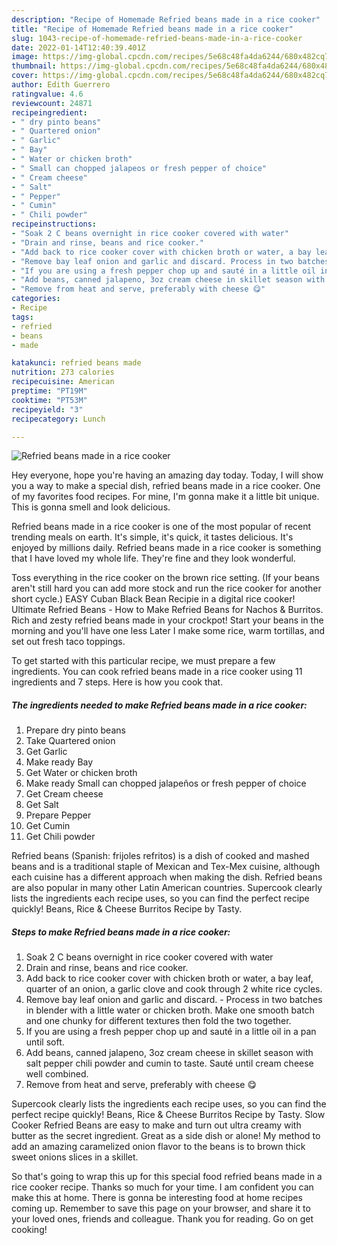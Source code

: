 ```yaml
---
description: "Recipe of Homemade Refried beans made in a rice cooker"
title: "Recipe of Homemade Refried beans made in a rice cooker"
slug: 1043-recipe-of-homemade-refried-beans-made-in-a-rice-cooker
date: 2022-01-14T12:40:39.401Z
image: https://img-global.cpcdn.com/recipes/5e68c48fa4da6244/680x482cq70/refried-beans-made-in-a-rice-cooker-recipe-main-photo.jpg
thumbnail: https://img-global.cpcdn.com/recipes/5e68c48fa4da6244/680x482cq70/refried-beans-made-in-a-rice-cooker-recipe-main-photo.jpg
cover: https://img-global.cpcdn.com/recipes/5e68c48fa4da6244/680x482cq70/refried-beans-made-in-a-rice-cooker-recipe-main-photo.jpg
author: Edith Guerrero
ratingvalue: 4.6
reviewcount: 24871
recipeingredient:
- " dry pinto beans"
- " Quartered onion"
- " Garlic"
- " Bay"
- " Water or chicken broth"
- " Small can chopped jalapeos or fresh pepper of choice"
- " Cream cheese"
- " Salt"
- " Pepper"
- " Cumin"
- " Chili powder"
recipeinstructions:
- "Soak 2 C beans overnight in rice cooker covered with water"
- "Drain and rinse, beans and rice cooker."
- "Add back to rice cooker cover with chicken broth or water, a bay leaf, quarter of an onion, a garlic clove and cook through 2 white rice cycles."
- "Remove bay leaf onion and garlic and discard. Process in two batches in blender with a little water or chicken broth. Make one smooth batch and one chunky for different textures then fold the two together."
- "If you are using a fresh pepper chop up and sauté in a little oil in a pan until soft."
- "Add beans, canned jalapeno, 3oz cream cheese in skillet season with salt pepper chili powder and cumin to taste. Sauté until cream cheese well combined."
- "Remove from heat and serve, preferably with cheese 😋"
categories:
- Recipe
tags:
- refried
- beans
- made

katakunci: refried beans made 
nutrition: 273 calories
recipecuisine: American
preptime: "PT19M"
cooktime: "PT53M"
recipeyield: "3"
recipecategory: Lunch

---
```



![Refried beans made in a rice cooker](https://img-global.cpcdn.com/recipes/5e68c48fa4da6244/680x482cq70/refried-beans-made-in-a-rice-cooker-recipe-main-photo.jpg)

Hey everyone, hope you're having an amazing day today. Today, I will show you a way to make a special dish, refried beans made in a rice cooker. One of my favorites food recipes. For mine, I'm gonna make it a little bit unique. This is gonna smell and look delicious.

Refried beans made in a rice cooker is one of the most popular of recent trending meals on earth. It's simple, it's quick, it tastes delicious. It's enjoyed by millions daily. Refried beans made in a rice cooker is something that I have loved my whole life. They're fine and they look wonderful.

Toss everything in the rice cooker on the brown rice setting. (If your beans aren&#39;t still hard you can add more stock and run the rice cooker for another short cycle.) EASY Cuban Black Bean Recipie in a digital rice cooker! Ultimate Refried Beans - How to Make Refried Beans for Nachos &amp; Burritos. Rich and zesty refried beans made in your crockpot! Start your beans in the morning and you&#39;ll have one less Later I make some rice, warm tortillas, and set out fresh taco toppings.


To get started with this particular recipe, we must prepare a few ingredients. You can cook refried beans made in a rice cooker using 11 ingredients and 7 steps. Here is how you cook that.

<!--inarticleads1-->

##### The ingredients needed to make Refried beans made in a rice cooker:

1. Prepare  dry pinto beans
1. Take  Quartered onion
1. Get  Garlic
1. Make ready  Bay
1. Get  Water or chicken broth
1. Make ready  Small can chopped jalapeños or fresh pepper of choice
1. Get  Cream cheese
1. Get  Salt
1. Prepare  Pepper
1. Get  Cumin
1. Get  Chili powder


Refried beans (Spanish: frijoles refritos) is a dish of cooked and mashed beans and is a traditional staple of Mexican and Tex-Mex cuisine, although each cuisine has a different approach when making the dish. Refried beans are also popular in many other Latin American countries. Supercook clearly lists the ingredients each recipe uses, so you can find the perfect recipe quickly! Beans, Rice &amp; Cheese Burritos Recipe by Tasty. 

<!--inarticleads2-->

##### Steps to make Refried beans made in a rice cooker:

1. Soak 2 C beans overnight in rice cooker covered with water
1. Drain and rinse, beans and rice cooker.
1. Add back to rice cooker cover with chicken broth or water, a bay leaf, quarter of an onion, a garlic clove and cook through 2 white rice cycles.
1. Remove bay leaf onion and garlic and discard. - Process in two batches in blender with a little water or chicken broth. Make one smooth batch and one chunky for different textures then fold the two together.
1. If you are using a fresh pepper chop up and sauté in a little oil in a pan until soft.
1. Add beans, canned jalapeno, 3oz cream cheese in skillet season with salt pepper chili powder and cumin to taste. Sauté until cream cheese well combined.
1. Remove from heat and serve, preferably with cheese 😋


Supercook clearly lists the ingredients each recipe uses, so you can find the perfect recipe quickly! Beans, Rice &amp; Cheese Burritos Recipe by Tasty. Slow Cooker Refried Beans are easy to make and turn out ultra creamy with butter as the secret ingredient. Great as a side dish or alone! My method to add an amazing caramelized onion flavor to the beans is to brown thick sweet onions slices in a skillet. 

So that's going to wrap this up for this special food refried beans made in a rice cooker recipe. Thanks so much for your time. I am confident you can make this at home. There is gonna be interesting food at home recipes coming up. Remember to save this page on your browser, and share it to your loved ones, friends and colleague. Thank you for reading. Go on get cooking!
